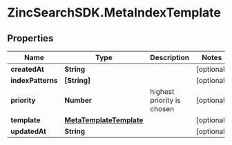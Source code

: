 # ZincSearchSDK.MetaIndexTemplate

## Properties

Name | Type | Description | Notes
------------ | ------------- | ------------- | -------------
**createdAt** | **String** |  | [optional] 
**indexPatterns** | **[String]** |  | [optional] 
**priority** | **Number** | highest priority is chosen | [optional] 
**template** | [**MetaTemplateTemplate**](MetaTemplateTemplate.md) |  | [optional] 
**updatedAt** | **String** |  | [optional] 


